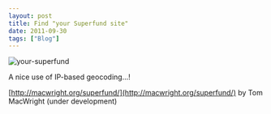 ```yaml
---
layout: post
title: Find "your Superfund site"
date: 2011-09-30
tags: ["Blog"]
---
```


![](your-superfund.png "your-superfund")

A nice use of IP-based geocoding...!

[http://macwright.org/superfund/](http://macwright.org/superfund/) by Tom MacWright (under development)